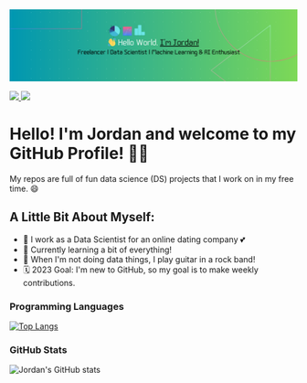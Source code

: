 <img src="https://github.com/JordanEisinger/JordanEisinger/blob/main/Black%20Technology%20LinkedIn%20Banner.png" alt="Jordan Eisinger GitHub README header image">
<p><a href="https://www.linkedin.com/in/jordaneisinger"> <img src="https://img.shields.io/badge/linkedin-%230077B5.svg?&style=for-the-badge&logo=linkedin&logoColor=white" height=25> </a> 
  <a href="https://www.upwork.com/freelancers/~013d8467fd7ab08c9a?s=1110580752008335360"> <img src="https://img.shields.io/badge/UpWork-6FDA44?style=for-the-badge&logo=Upwork&logoColor=white" height=25></a>
</p>


# Hello! I'm Jordan and welcome to my GitHub Profile! 👋🏻

My repos are full of fun data science (DS) projects that I  work on in my free time. 😄

## A Little Bit About Myself:

- 💼 I work as a Data Scientist for an online dating company 💕
- 🌱 Currently learning a bit of everything!
- 🎸 When I'm not doing data things, I play guitar in a rock band!
- 🗓 2023 Goal: I'm new to GitHub, so my goal is to make weekly contributions.

### Programming Languages

[![Top Langs](https://github-readme-stats.vercel.app/api/top-langs/?username=jordaneisinger&layout=compact)](https://github.com/jordaneisinger/github-readme-stats)

### GitHub Stats

![Jordan's GitHub stats](https://github-readme-stats.vercel.app/api?username=jordaneisinger&show_icons=true&theme=radical)

[linkedin]: https://linkedin.com/in/jordaneisinger
[instagram]: https://www.instagram.com/jmeguitar
